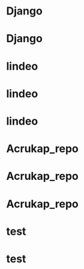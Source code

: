 # Django
# Django
# lindeo
# lindeo
# lindeo
# Acrukap_repo
# Acrukap_repo
# Acrukap_repo
# test
# test
